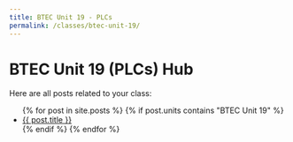 ```yaml
---
title: BTEC Unit 19 - PLCs
permalink: /classes/btec-unit-19/
---
```


<h1>BTEC Unit 19 (PLCs) Hub</h1>
<p>Here are all posts related to your class:</p>

<ul>
  {% for post in site.posts %}
    {% if post.units contains "BTEC Unit 19" %}
      <li><a href="{{'/engineering-hub' | append: post.url }}">{{ post.title }}</a></li>
    {% endif %}
  {% endfor %}
</ul>
